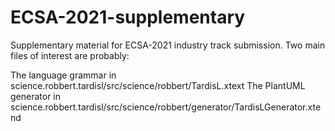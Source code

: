# ECSA-2021-supplementary

Supplementary material for ECSA-2021 industry track submission.
Two main files of interest are probably:

The language grammar in science.robbert.tardisl/src/science/robbert/TardisL.xtext
The PlantUML generator in science.robbert.tardisl/src/science/robbert/generator/TardisLGenerator.xtend

